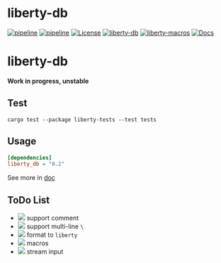 # liberty-db

[![pipeline](https://github.com/zao111222333/liberty-db/actions/workflows/rust.yml/badge.svg?branch=master)](https://github.com/zao111222333/liberty-db/actions/workflows/rust.yml)
[![pipeline](https://github.com/zao111222333/liberty-db/actions/workflows/static.yml/badge.svg?branch=master)](https://github.com/zao111222333/liberty-db/actions/workflows/static.yml)
[![License](https://img.shields.io/badge/License-MIT-blue.svg)](https://opensource.org/licenses/MIT)
[![liberty-db](https://shields.io/crates/v/liberty-db.svg?style=flat-square&label=liberty-db)](https://crates.io/crates/liberty-db)
[![liberty-macros](https://shields.io/crates/v/liberty-macros.svg?style=flat-square&label=liberty-macros)](https://crates.io/crates/liberty-macros)
[![Docs](https://docs.rs/liberty-db/badge.svg)](https://docs.rs/liberty-db)


# liberty-db
**Work in progress, unstable**


## Test
```shell
cargo test --package liberty-tests --test tests
```
## Usage
```toml
[dependencies]
liberty_db = "0.2"
```

See more in [doc](https://docs.rs/liberty-db)

## ToDo List
+ ![](https://progress-bar.dev/100?title=done) support comment
+ ![](https://progress-bar.dev/100?title=done) support multi-line `\`
+ ![](https://progress-bar.dev/90?title=doing) format to `liberty`
+ ![](https://progress-bar.dev/60?title=doing) macros
+ ![](https://progress-bar.dev/0?title=todo) stream input
